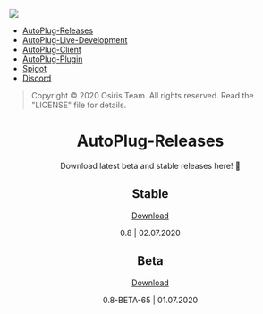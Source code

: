 ![](https://rapidus-info.webnode.com/_files/200000003-4d08d4d08f/AutoPlug%20GitHub%20Header%20800x80.png)
- [AutoPlug-Releases](https://github.com/Osiris-Team/AutoPlug-Releases)
- [AutoPlug-Live-Development](https://trello.com/b/zC8MKgEe/autoplug-development)
- [AutoPlug-Client](https://github.com/Osiris-Team/AutoPlug-Client)
- [AutoPlug-Plugin](https://github.com/Osiris-Team/AutoPlug-Plugin)
- [Spigot](https://www.spigotmc.org/members/osiristeam.935748/)
- [Discord](https://discord.com/invite/GGNmtCC)
 
 > Copyright ©️ 2020 Osiris Team. All rights reserved. Read the "LICENSE" file for details.
 
<div align="center">
<div>
<h1>AutoPlug-Releases</h1>
<p>Download latest beta and stable releases here! 💙</p>
<p> </p>

<h2>Stable</h2>
<a href="https://github.com/Osiris-Team/AutoPlug-Releases/raw/master/autoplug-latest.zip">Download</a>
<p>0.8 | 02.07.2020</p>
<p> </p>

<h2>Beta</h2>
<a href="https://github.com/Osiris-Team/AutoPlug-Releases/raw/master/beta-builds/autoplug-v0.8-BETA-65.zip">Download</a>
<p>0.8-BETA-65 | 01.07.2020</p>
<p> </p>

</div>

